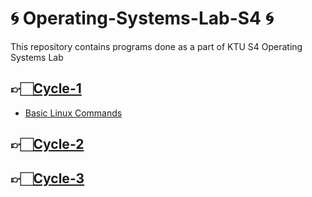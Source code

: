 
# 🌀 Operating-Systems-Lab-S4 🌀
This repository contains programs done as a part of KTU S4 Operating Systems Lab

## 👉🏻[Cycle-1](Cycle-1)

 - [Basic Linux Commands](Cycle-1/Linux_Commands.md)

## 👉🏻[Cycle-2](Cycle-2)

## 👉🏻[Cycle-3](Cycle-3)
